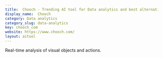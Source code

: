```yaml
---
title:  Chooch - Trending AI tool for Data analytics and best alternatives
display_name:  Chooch
category: Data analytics
category_slug: data-analytics
key: chooch_com
website: https://www.chooch.com/
layout: aitool
---
```


Real-time analysis of visual objects and actions.
